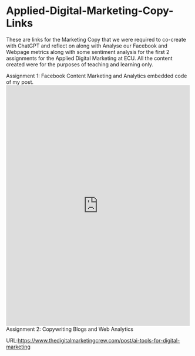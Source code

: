 # Applied-Digital-Marketing-Copy-Links
These are links for the Marketing Copy that we were required to co-create with ChatGPT and reflect on along with Analyse our Facebook and Webpage metrics along with some sentiment analysis for the first 2 assignments for the Applied Digital Marketing at ECU. All the content created were for the purposes of teaching and learning only.

Assignment 1: Facebook Content Marketing and Analytics
embedded code of my post.<iframe src="https://www.facebook.com/plugins/post.php?href=https%3A%2F%2Fwww.facebook.com%2FthedigitalmarketingcrewECU%2Fphotos%2Fa.2030632127258678%2F3523332711321938%2F&show_text=true&width=500" width="500" height="657" style="border:none;overflow:hidden" scrolling="no" frameborder="0" allowfullscreen="true" allow="autoplay; clipboard-write; encrypted-media; picture-in-picture; web-share"></iframe>
Assignment 2: Copywriting Blogs and Web Analytics 

URL:https://www.thedigitalmarketingcrew.com/post/ai-tools-for-digital-marketing

